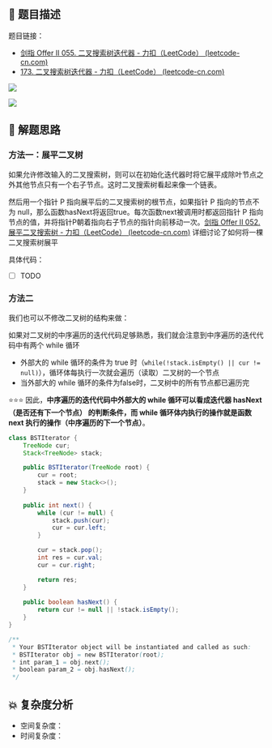 ## 📃 题目描述

题目链接：

- [剑指 Offer II 055. 二叉搜索树迭代器 - 力扣（LeetCode） (leetcode-cn.com)](https://leetcode-cn.com/problems/kTOapQ/)
- [173. 二叉搜索树迭代器 - 力扣（LeetCode） (leetcode-cn.com)](https://leetcode-cn.com/problems/binary-search-tree-iterator/)

![](https://cs-wiki.oss-cn-shanghai.aliyuncs.com/img/20220426112243.png)

![](https://cs-wiki.oss-cn-shanghai.aliyuncs.com/img/20220426112254.png)

## 🔔 解题思路

### 方法一：展平二叉树

如果允许修改输入的二叉搜索树，则可以在初始化迭代器时将它展平成除叶节点之外其他节点只有一个右子节点。这时二叉搜索树看起来像一个链表。

然后用一个指针 P 指向展平后的二叉搜索树的根节点，如果指针 P 指向的节点不为 null，那么函数hasNext将返回true。每次函数next被调用时都返回指针 P 指向节点的值，并将指针P朝着指向右子节点的指针向前移动一次。[剑指 Offer II 052. 展平二叉搜索树 - 力扣（LeetCode） (leetcode-cn.com)](https://leetcode-cn.com/problems/NYBBNL/) 详细讨论了如何将一棵二叉搜索树展平

具体代码：

- [ ] TODO

### 方法二

我们也可以不修改二叉树的结构来做：

如果对二叉树的中序遍历的迭代代码足够熟悉，我们就会注意到中序遍历的迭代代码中有两个 while 循环

- 外部大的 while 循环的条件为 true 时（`while(!stack.isEmpty() || cur != null)`），循环体每执行一次就会遍历（读取）二叉树的一个节点
- 当外部大的 while 循环的条件为false时，二叉树中的所有节点都已遍历完

⭐⭐⭐ 因此，**中序遍历的迭代代码中外部大的 while 循环可以看成迭代器 hasNext（是否还有下一个节点） 的判断条件，而 while 循环体内执行的操作就是函数 next 执行的操作（中序遍历的下一个节点）**。


```java
class BSTIterator {
    TreeNode cur;
    Stack<TreeNode> stack;

    public BSTIterator(TreeNode root) {
        cur = root;
        stack = new Stack<>();
    }
    
    public int next() {
        while (cur != null) {
            stack.push(cur);
            cur = cur.left;
        }

        cur = stack.pop();
        int res = cur.val;
        cur = cur.right;

        return res;
    }
    
    public boolean hasNext() {
        return cur != null || !stack.isEmpty();
    }
}

/**
 * Your BSTIterator object will be instantiated and called as such:
 * BSTIterator obj = new BSTIterator(root);
 * int param_1 = obj.next();
 * boolean param_2 = obj.hasNext();
 */
```

## 💥 复杂度分析

- 空间复杂度：
- 时间复杂度：


